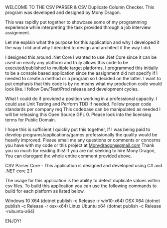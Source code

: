 WELCOME TO THE CSV PARSER & CSV Duplicate Column Checker. This program was developed and designed by Mony Dragon.

   This was rapidly put together to showcase some of my programming experience while interpreting the task provided through a job interview assignment.
   
   Let me explain what the purpose for this application and why I developed it the way I did and why I decided to design and architect it the way I did.
   
   
   I designed this around .Net Core I wanted to use .Net Core since it can be used on nearly any platform and truly allows this code to be executed/published to multiple target platforms.
   I programmed this initially to be a console based application since the assignment did not specify if I needed to create a method or a program so I decided on the latter.
   I want to put emphasis that this code is by no means what my production code would look like. I follow Dev/Test/Prod release and development cycles.
   
   What I could do if provided a position working in a professional capacity. I could use Unit Testing and Perform TDD if needed. Follow proper code standards per company req
   This codebase can be manipulated as needed I will be releasing this Open Source GPL 0. Please look into the licensing terms for Public Domain.
   
   I hope this is sufficient I quickly put this together, If I was being paid to develop programs/applications/games professionally the quality would be heavily improved.
   Please email me any questions or comments or concerns you have with my code or this project at Monydragon@gmail.com
   Thank you so much for reading this! If you are not seeking to hire Mony Dragon, You can disregard the whole entire comment provided above.
 
CSV Parser Core - This application is designed and developed using C# and .NET core 2.1

The usage for this application is the ability to detect duplicate values within csv files. To build this application you can use the following commands to build for each platform as listed below.

Windows 10 X64 (dotnet publish -c Release -r win10-x64)
OSX X64 (dotnet publish -c Release -r osx-x64)
Linux Ubuntu x64 (dotnet publish -c Release -rubuntu-x64)

   ENJOY!
